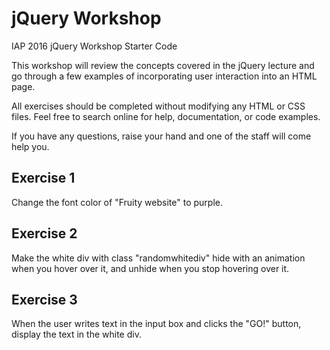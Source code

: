 jQuery Workshop
==================

IAP 2016 jQuery Workshop Starter Code

This workshop will review the concepts covered in the jQuery lecture and go through a few examples of incorporating user interaction into an HTML page.

All exercises should be completed without modifying any HTML or CSS files. Feel free to search online for help, documentation, or code examples.

If you have any questions, raise your hand and one of the staff will come help you.

Exercise 1
----------
Change the font color of "Fruity website" to purple.

Exercise 2
----------
Make the white div with class "randomwhitediv" hide with an animation when you hover over it, and unhide when you stop hovering over it.

Exercise 3
----------
When the user writes text in the input box and clicks the "GO!" button, display the text in the white div.
